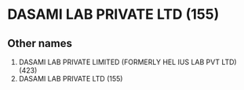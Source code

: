 # DASAMI LAB PRIVATE LTD (155)

## Other names
1. DASAMI LAB PRIVATE LIMITED (FORMERLY HEL IUS LAB PVT LTD) (423)
1. DASAMI LAB PRIVATE LTD (155)


